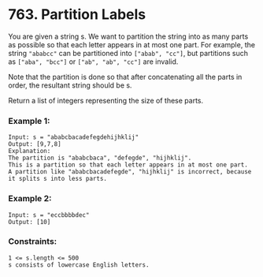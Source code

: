 # 763. Partition Labels

You are given a string s. We want to partition the string into as many parts as possible so that each letter appears in at most one part. 
For example, the string `"ababcc"` can be partitioned into `["abab", "cc"]`, but partitions such as `["aba", "bcc"]` or `["ab", "ab", "cc"]` are invalid.

Note that the partition is done so that after concatenating all the parts in order, the resultant string should be s.

Return a list of integers representing the size of these parts.

 

### Example 1:
```
Input: s = "ababcbacadefegdehijhklij"
Output: [9,7,8]
Explanation:
The partition is "ababcbaca", "defegde", "hijhklij".
This is a partition so that each letter appears in at most one part.
A partition like "ababcbacadefegde", "hijhklij" is incorrect, because it splits s into less parts.
```
### Example 2:
```
Input: s = "eccbbbbdec"
Output: [10]
```

### Constraints:
```
1 <= s.length <= 500
s consists of lowercase English letters.
```
